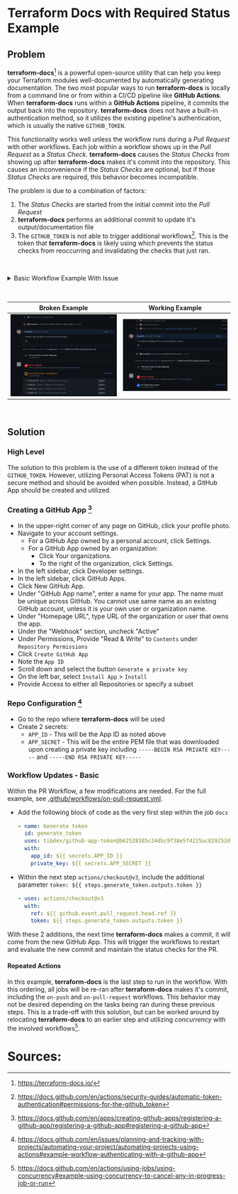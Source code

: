 # Terraform Docs with Required Status Example

## Problem

**terraform-docs**[^1] is a powerful open-source utility that can help you keep your Terraform modules well-documented by automatically generating documentation. The two most popular ways to run **terraform-docs** is locally from a command line or from within a CI/CD pipeline like **GitHub Actions**. When **terraform-docs** runs within a **GitHub Actions** pipeline, it commits the output back into the repository. **terraform-docs** does not have a built-in authentication method, so it utilizes the existing pipeline's authentication, which is usually the native `GITHUB_TOKEN`.

This functionality works well unless the workflow runs during a _Pull Request_ with other workflows. Each job within a workflow shows up in the _Pull Request_ as a _Status Check_. **terraform-docs** causes the _Status Checks_ from showing up after **terraform-docs** makes it's commit into the repository. This causes an inconvenience if the _Status Checks_ are optional, but if those _Status Checks_ are required, this behavior becomes incompatible.

The problem is due to a combination of factors:

1. The _Status Checks_ are started from the initial commit into the _Pull Request_
2. **terraform-docs** performs an additional commit to update it's output/documentation file
3. The `GITHUB_TOKEN` is not able to trigger additional workflows[^2]. This is the token that **terraform-docs** is likely using which prevents the status checks from reoccurring and invalidating the checks that just ran.

&nbsp;

<details>

<summary>Basic Workflow Example With Issue</summary>

```yaml
   name: on pull request

on: [pull_request]

permissions:
  contents: write
  pull-requests: write

concurrency:
  group: ${{ github.workflow }}-${{ github.ref }}
  cancel-in-progress: true

jobs:
  plan:
    runs-on: ubuntu-latest
    name: run terraform plan
    env:
      GITHUB_TOKEN: ${{ github.token }}
    steps:
      - name: Checkout
        uses: actions/checkout@v3

      - name: terraform plan
        uses: dflook/terraform-plan@a8d7e66e63aff79825a46e3374c4fd66ff9ce543
        id: terraform-plan
        with:
          path: .
          var_file: |
            test/tfvars/ci.auto.tfvars

  docs:
    needs: plan
    runs-on: ubuntu-latest
    name: create readme
    steps:
      - uses: actions/checkout@v3
        with:
          ref: ${{ github.event.pull_request.head.ref }}

      - name: "terraform docs creation"
        id: "terraform-docs"
        uses: terraform-docs/gh-actions@cfde42f79b15256c71f4b79ae1d6acea0f689952
        with:
          working-dir: .
          config-file: ./test/terraform-docs/.terraform-docs.yml
          output-file: terraform-docs.md
          output-method: replace
          git-push: "true"
        continue-on-error: false
```

</details>

&nbsp;

| Broken Example                                          | Working Example                                          |
| ------------------------------------------------------- | -------------------------------------------------------- |
| ![Broken Example](./resources/images/BrokenExample.png) | ![Broken Example](./resources/images/WorkingExample.png) |

&nbsp;

## Solution

### High Level

The solution to this problem is the use of a different token instead of the `GITHUB_TOKEN`. However, utilizing Personal Access Tokens (PAT) is not a secure method and should be avoided when possible. Instead, a GitHub App should be created and utilized.

### Creating a GitHub App [^3]

- In the upper-right corner of any page on GitHub, click your profile photo.
- Navigate to your account settings.
  - For a GitHub App owned by a personal account, click Settings.
  - For a GitHub App owned by an organization:
    - Click Your organizations.
    - To the right of the organization, click Settings.
- In the left sidebar, click Developer settings.
- In the left sidebar, click GitHub Apps.
- Click New GitHub App.
- Under "GitHub App name", enter a name for your app. The name must be unique across GitHub. You cannot use same name as an existing GitHub account, unless it is your own user or organization name.
- Under "Homepage URL", type URL of the organization or user that owns the app.
- Under the "Webhook" section, uncheck "Active"
- Under Permissions, Provide "Read & Write" to `Contents` under `Repository Permissions`
- Click `Create GitHub App`
- Note the `App ID`
- Scroll down and select the button `Generate a private key`
- On the left bar, select `Install App` > `Install`
- Provide Access to either all Repositories or specify a subset

### Repo Configuration [^4]

- Go to the repo where **terraform-docs** will be used
- Create 2 secrets:
  - `APP_ID` - This will be the App ID as noted above
  - `APP_SECRET` - This will be the entire PEM file that was downloaded upon creating a private key including `-----BEGIN RSA PRIVATE KEY-----` and `-----END RSA PRIVATE KEY-----`

### Workflow Updates - Basic

Within the PR Workflow, a few modifications are needed. For the full example, see [.github/workflows/on-pull-request.yml](.github/workflows/on-pull-request.yml).

- Add the following block of code as the very first step within the job `docs`

  ```yml
  - name: Generate token
    id: generate_token
    uses: tibdex/github-app-token@b62528385c34dbc9f38e5f4225ac829252d1ea92
    with:
      app_id: ${{ secrets.APP_ID }}
      private_key: ${{ secrets.APP_SECRET }}
  ```

- Within the next step `actions/checkout@v3`, include the additional parameter `token: ${{ steps.generate_token.outputs.token }}`
  ```yml
  - uses: actions/checkout@v3
    with:
      ref: ${{ github.event.pull_request.head.ref }}
      token: ${{ steps.generate_token.outputs.token }}
  ```

With these 2 additions, the next time **terraform-docs** makes a commit, it will come from the new GitHub App. This will trigger the workflows to restart and evaluate the new commit and maintain the status checks for the PR.

#### Repeated Actions

In this example, **terraform-docs** is the last step to run in the workflow. With this ordering, all jobs will be re-ran after **terraform-docs** makes it's commit, including the `on-push` and `on-pull-request` workflows. This behavior may not be desired depending on the tasks being ran during these previous steps. This is a trade-off with this solution, but can be worked around by relocating **terraform-docs** to an earlier step and utilizing _concurrency_ with the involved workflows[^5].

# Sources:

[^1]: https://terraform-docs.io/
[^2]: https://docs.github.com/en/actions/security-guides/automatic-token-authentication#permissions-for-the-github_token
[^3]: https://docs.github.com/en/apps/creating-github-apps/registering-a-github-app/registering-a-github-app#registering-a-github-app
[^4]: https://docs.github.com/en/issues/planning-and-tracking-with-projects/automating-your-project/automating-projects-using-actions#example-workflow-authenticating-with-a-github-app
[^5]: https://docs.github.com/en/actions/using-jobs/using-concurrency#example-using-concurrency-to-cancel-any-in-progress-job-or-run
